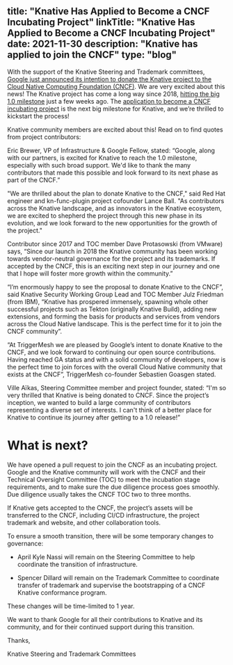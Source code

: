 title: "Knative Has Applied to Become a CNCF Incubating Project"
linkTitle: "Knative Has Applied to Become a CNCF Incubating Project"
date: 2021-11-30
description: "Knative has applied to join the CNCF"
type: "blog"
---

With the support of the Knative Steering and Trademark committees, [Google just announced its intention to donate the Knative project to the Cloud Native Computing Foundation (CNCF)](https://opensource.googleblog.com/2021/11/Knative-applies-to-become-CNCF-incubating-project.html). We are very excited about this news! The Knative project has come a long way since 2018, [hitting the big 1.0 milestone](https://knative.dev/blog/articles/knative-1.0/) just a few weeks ago. The [application to become a CNCF incubating project](https://github.com/cncf/toc/pull/762) is the next big milestone for Knative, and we’re thrilled to kickstart the process!

  

Knative community members are excited about this! Read on to find quotes from project contributors:

  

Eric Brewer, VP of Infrastructure & Google Fellow, stated: “Google, along with our partners, is excited for Knative to reach the 1.0 milestone, especially with such broad support. We'd like to thank the many contributors that made this possible and look forward to its next phase as part of the CNCF.”

  

"We are thrilled about the plan to donate Knative to the CNCF," said Red Hat engineer and kn-func-plugin project cofounder Lance Ball. "As contributors across the Knative landscape, and as innovators in the Knative ecosystem, we are excited to shepherd the project through this new phase in its evolution, and we look forward to the new opportunities for the growth of the project."

  

Contributor since 2017 and TOC member Dave Protasowski (from VMware) says, “Since our launch in 2018 the Knative community has been working towards vendor-neutral governance for the project and its trademarks. If accepted by the CNCF, this is an exciting next step in our journey and one that I hope will foster more growth within the community.”

  

“I’m enormously happy to see the proposal to donate Knative to the CNCF”, said Knative Security Working Group Lead and TOC Member Julz Friedman (from IBM), “Knative has prospered immensely, spawning whole other successful projects such as Tekton (originally Knative Build), adding new extensions, and forming the basis for products and services from vendors across the Cloud Native landscape. This is the perfect time for it to join the CNCF community”.

  

“At TriggerMesh we are pleased by Google’s intent to donate Knative to the CNCF, and we look forward to continuing our open source contributions. Having reached GA status and with a solid community of developers, now is the perfect time to join forces with the overall Cloud Native community that exists at the CNCF”, TriggerMesh co-founder Sebastien Goasgen stated.

  

Ville Aïkas, Steering Committee member and project founder, stated: “I'm so very thrilled that Knative is being donated to CNCF. Since the project’s inception, we wanted to build a large community of contributors representing a diverse set of interests. I can't think of a better place for Knative to continue its journey after getting to a 1.0 release!”

  

# What is next?

We have opened a pull request to join the CNCF as an incubating project. Google and the Knative community will work with the CNCF and their Technical Oversight Committee (TOC) to meet the incubation stage requirements, and to make sure the due diligence process goes smoothly. Due diligence usually takes the CNCF TOC two to three months.

  

If Knative gets accepted to the CNCF, the project’s assets will be transferred to the CNCF, including CI/CD infrastructure, the project trademark and website, and other collaboration tools.

  

To ensure a smooth transition, there will be some temporary changes to governance:

-   April Kyle Nassi will remain on the Steering Committee to help coordinate the transition of infrastructure.
    
-   Spencer Dillard will remain on the Trademark Committee to coordinate transfer of trademark and supervise the bootstrapping of a CNCF Knative conformance program.  
      
    

These changes will be time-limited to 1 year.

  

We want to thank Google for all their contributions to Knative and its community, and for their continued support during this transition.

  
  

Thanks,

Knative Steering and Trademark Committees
